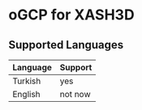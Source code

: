 # oGCP for XASH3D
## Supported Languages
| Language | Support |
|----------|---------|
| Turkish  | yes     |
| English  | not now |

